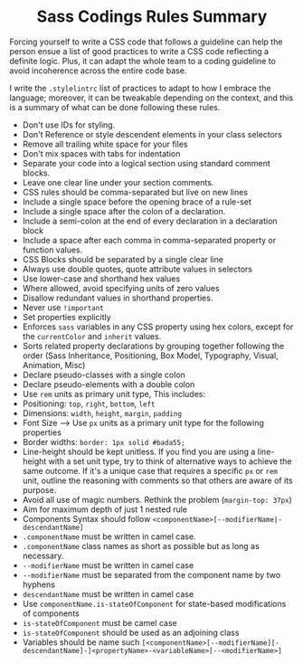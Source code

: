 <h1 align="center">Sass Codings Rules Summary</h1>

Forcing yourself to write a CSS code that follows a guideline can help the person ensue a list of good practices to write a CSS code reflecting a definite logic. Plus, it can adapt the whole team to a coding guideline to avoid incoherence across the entire code base.

I write the `.stylelintrc` list of practices to adapt to how I embrace the language; moreover, it can be tweakable depending on the context, and this is a summary of what can be done following these rules.

- Don't use IDs for styling.
- Don't Reference or style descendent elements in your class selectors
- Remove all trailing white space for your files
- Don't mix spaces with tabs for indentation
- Separate your code into a logical section using standard comment blocks.
- Leave one clear line under your section comments.
- CSS rules should be comma-separated but live on new lines
- Include a single space before the opening brace of a rule-set
- Include a single space after the colon of a declaration.
- Include a semi-colon at the end of every declaration in a declaration block
- Include a space after each comma in comma-separated property or function values.
- CSS Blocks should be separated by a single clear line
- Always use double quotes, quote attribute values in selectors
- Use lower-case and shorthand hex values
- Where allowed, avoid specifying units of zero values
- Disallow redundant values in shorthand properties.
- Never use `!important`
- Set properties explicitly
- Enforces `sass` variables in any CSS property using hex colors, except for the `currentColor` and `inherit` values.
- Sorts related property declarations by grouping together following the order (Sass Inheritance, Positioning, Box Model, Typography, Visual, Animation, Misc)
- Declare pseudo-classes with a single colon
- Declare pseudo-elements with a double colon
- Use `rem` units as primary unit type, This includes:
- Positioning: `top`, `right`, `bottom`, `left`
- Dimensions: `width`, `height`, `margin`, `padding`
- Font Size -->
Use `px` units as a primary unit type for the following properties
- Border widths: `border: 1px solid #bada55;`
- Line-height should be kept unitless. If you find you are using a line-height with a set unit type, try to think of alternative ways to achieve the same outcome. If it's a unique case that requires a specific `px` or `rem` unit, outline the reasoning with comments so that others are aware of its purpose.
- Avoid all use of magic numbers. Rethink the problem (`margin-top: 37px`)
- Aim for maximum depth of just 1 nested rule
- Components Syntax should follow `<componentName>[--modifierName|-descendantName]`
- `.componentName` must be written in camel case.
- `.componentName` class names as short as possible but as long as necessary.
- `--modifierName` must be written in camel case
- `--modifierName` must be separated from the component name by two hyphens
- `descendantName` must be written in camel case
- Use `componentName.is-stateOfComponent` for state-based modifications of components
- `is-stateOfComponent` must be camel case
- `is-stateOfComponent` should be used as an adjoining class
- Variables should be name such `[<componentName>[--modifierName][-descendantName]-]<propertyName>-<variableName>[--<modifierName>]`
